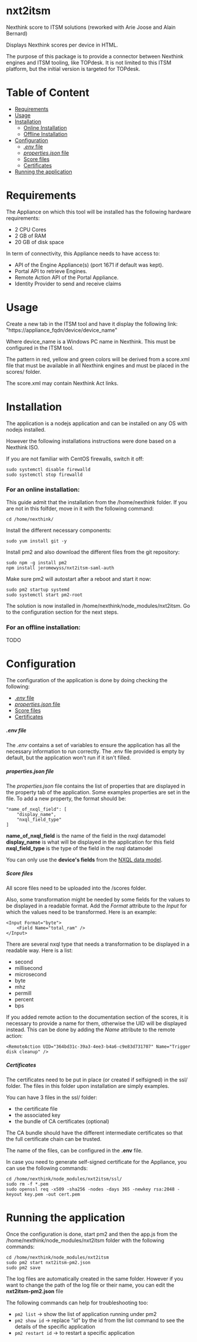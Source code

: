# nxt2itsm

Nexthink score to ITSM solutions (reworked with Arie Joose and Alain Bernard)

Displays Nexthink scores per device in HTML.

The purpose of this package is to provide a connector between Nexthink engines and ITSM tooling, like TOPdesk. It is not limited to this ITSM platform, but the initial version is targeted for TOPdesk.

# Table of Content

- [Requirements](#-Requirements)
- [Usage](#-usage)
- [Installation](#-installation)
    - [Online Installation](###-for-an-online-installation:)
    - [Offline Installation](###-for-an-offline-installation:)
- [Configuration](#-configuration)
    - [_.env_ file](#####-.env-file)
    - [_properties.json_ file](#####-properties.json-file)
    - [Score files](#####-score-files)
    - [Certificates](#####-certificates)
- [Running the application](#-running-the-application)

# Requirements

The Appliance on which this tool will be installed has the following hardware requirements:

- 2 CPU Cores
- 2 GB of RAM
- 20 GB of disk space

In term of connectivity, this Appliance needs to have access to:

- API of the Engine Appliance(s) (port 1671 if default was kept).
- Portal API to retrieve Engines.
- Remote Action API of the Portal Appliance.
- Identity Provider to send and receive claims

# Usage

Create a new tab in the ITSM tool and have it display the following link: "https://appliance_fqdn/device/device_name"

Where device_name is a Windows PC name in Nexthink. This must be configured in the ITSM tool.

The pattern in red, yellow and green colors will be derived from a score.xml file that must be available in all Nexthink engines and must be placed in the scores/ folder.

The score.xml may contain Nexthink Act links.

# Installation

The application is a nodejs application and can be installed on any OS with nodejs installed.

However the following installations instructions were done based on a Nexthink ISO.

If you are not familiar with CentOS firewalls, switch it off:
```
sudo systemctl disable firewalld
sudo systemctl stop firewalld
```
### For an online installation:

This guide admit that the installation from the /home/nexthink folder. If you are not in this folfder, move in it with the following command:
```
cd /home/nexthink/
```
Install the different necessary components:
```
sudo yum install git -y
```
Install pm2 and also download the different files from the git repository:
```
sudo npm -g install pm2
npm install jeromewyss/nxt2itsm-saml-auth
```
Make sure pm2 will autostart after a reboot and start it now:
```
sudo pm2 startup systemd
sudo systemctl start pm2-root
```
The solution is now installed in /home/nexthink/node_modules/nxt2itsm. Go to the configuration section for the next steps.

### For an offline installation:

TODO

# Configuration

The configuration of the application is done by doing checking the following:

- [_.env_ file](#####-.env-file)
- [_properties.json_ file](#####-properties.json-file)
- [Score files](#####-score-files)
- [Certificates](#####-certificates)

##### .env file

The _.env_ contains a set of variables to ensure the application has all the necessary information to run correctly. The .env file provided is empty by default, but the application won't run if it isn't filled.

##### properties.json file

The _properties.json_ file contains the list of properties that are displayed in the property tab of the application. Some examples properties are set in the file. To add a new property, the format should be:
```
"name_of_nxql_field": [
    "display_name",
    "nxql_field_type"
]
```
__name_of_nxql_field__ is the name of the field in the nxql datamodel
__display_name__ is what will be displayed in the application for this field
__nxql_field_type__ is the type of the field in the nxql datamodel

You can only use the __device's fields__ from the [NXQL data model](https://doc.nexthink.com/Documentation/Nexthink/latest/APIAndIntegrations/NXQLDataModel#device).

##### Score files

All score files need to be uploaded into the /scores folder.

Also, some transformation might be needed by some fields for the values to be displayed in a readable format. Add the _Format_ attribute to the _Input_ for which the values need to be transformed. Here is an example:
```
<Input Format="byte">
    <Field Name="total_ram" />
</Input>
```

There are several nxql type that needs a transformation to be displayed in a readable way. Here is a list:

- second
- millisecond
- microsecond
- byte
- mhz
- permill
- percent
- bps

If you added remote action to the documentation section of the scores, it is necessary to provide a name for them, otherwise the UID will be displayed instead. This can be done by adding the _Name_ attribute to the remote action:
```
<RemoteAction UID="364bd31c-39a3-4ee3-b4a6-c9e83d731707" Name="Trigger disk cleanup" />
```

##### Certificates

The certificates need to be put in place (or created if selfsigned) in the ssl/ folder. The files in this folder upon installation are simply examples.

You can have 3 files in the ssl/ folder: 

- the certificate file
- the associated key
- the bundle of CA certificates (optional)

The CA bundle should have the different intermediate certificates so that the full certificate chain can be trusted.

The name of the files, can be configured in the __.env__ file.

In case you need to generate self-signed certificate for the Appliance, you can use the following commands:
```
cd /home/nexthink/node_modules/nxt2itsm/ssl/
sudo rm -f *.pem
sudo openssl req -x509 -sha256 -nodes -days 365 -newkey rsa:2048 -keyout key.pem -out cert.pem
```

# Running the application

Once the configuration is done, start pm2 and then the app.js from the /home/nexthink/node_modules/nxt2itsm folder with the following commands:
```
cd /home/nexthink/node_modules/nxt2itsm
sudo pm2 start nxt2itsm-pm2.json
sudo pm2 save
``` 

The log files are automatically created in the same folder. However if you want to change the path of the log file or their name, you can edit the __nxt2itsm-pm2.json__ file

The following commands can help for troubleshooting too:

- `pm2 list` -> show the list of application running under pm2
- `pm2 show id` -> replace "id" by the id from the list command to see the details of the specific application
- `pm2 restart id` -> to restart a specific application

